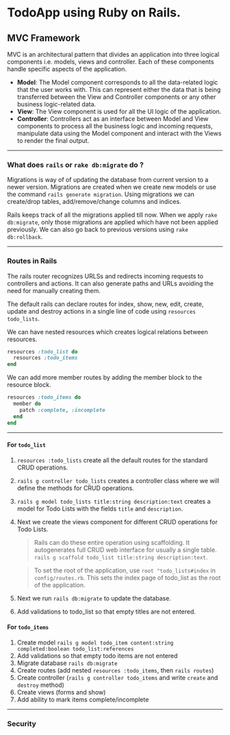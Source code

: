 # TodoApp using Ruby on Rails.

## MVC Framework

MVC is an architectural pattern that divides an application into three logical components i.e. models, views and controller. Each of these components handle specific aspects of the application.

- **Model**: The Model component corresponds to all the data-related logic that the user works with. This can represent either the data that is being transferred between the View and Controller components or any other business logic-related data.
- **View**: The View component is used for all the UI logic of the application.
- **Controller**: Controllers act as an interface between Model and View components to process all the business logic and incoming requests, manipulate data using the Model component and interact with the Views to render the final output.


---

### What does `rails` or `rake db:migrate` do ?

Migrations is way of of updating the database from current version to a newer version. Migrations are created when we create new models or use the command `rails generate migration`. Using migrations we can create/drop tables, add/remove/change columns and indices.

Rails keeps track of all the migrations applied till now. When we apply `rake db:migrate`, only those migrations are applied which have not been applied previously. We can also go back to previous versions using `rake db:rollback`.

---

### Routes in Rails

The rails router recognizes URLSs and redirects incoming requests to controllers and actions. It can also generate paths and URLs avoiding the need for manually creating them.

The default rails can declare routes for index, show, new, edit, create, update and destroy actions in a single line of code using `resources todo_lists`.

We can have nested resources which creates logical relations between resources.

```ruby
resources :todo_list do
  resources :todo_items
end
```

We can add more member routes by adding the member block to the resource block.
```ruby
resources :todo_items do
  member do
    patch :complete, :incomplete
  end
end
```

---

#### For `todo_list`

1. `resources :todo_lists` create all the default routes for the standard CRUD operations.
2. `rails g controller todo_lists` creates a controller class where we will define the methods for CRUD operations.
3. `rails g model todo_lists title:string description:text` creates a model for Todo Lists with the fields `title` and `description`.
4. Next we create the views component for different CRUD operations for Todo Lists.

	> Rails can do these entire operation using scaffolding. It autogenerates full CRUD web interface for usually a single table.
	`rails g scaffold todo_list title:string description:text`.

	> To set the root of the application, use `root "todo_lists#index` in `config/routes.rb`. This sets the index page of todo_list as the root of the application.

5. Next we run `rails db:migrate` to update the database.
6. Add validations to todo_list so that empty titles are not entered.

#### For `todo_items`

1. Create model `rails g model todo_item content:string completed:boolean todo_list:references`
2. Add validations so that empty todo items are not entered
2. Migrate database `rails db:migrate`
3. Create routes (add nested `resources :todo_items`, then `rails routes`)
4. Create controller (`rails g controller todo_items` and write `create` and `destroy` method)
5. Create views (forms and show)
6. Add ability to mark items complete/incomplete

---

### Security

